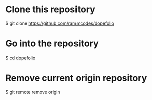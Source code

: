 # Clone this repository
$ git clone https://github.com/rammcodes/dopefolio

# Go into the repository
$ cd dopefolio

# Remove current origin repository
$ git remote remove origin
